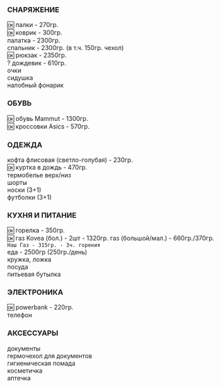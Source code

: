 ### СНАРЯЖЕНИЕ
:ok: палки - 270гр.  
:ok: коврик - 300гр.  
палатка - 2300гр.   
спальник - 2300гр. (в т.ч. 150гр. чехол)   
:ok: рюкзак - 2350гр.   
? дождевик - 610гр.   
очки  
сидушка  
налобный фонарик  
### ОБУВЬ
:ok: обувь Mammut - 1300гр.  
:ok: кроссовки Asics - 570гр.     
### ОДЕЖДА
кофта флисовая (светло-голубая) - 230гр.  
:ok: куртка в дождь - 470гр.  
термобелье верх/низ  
шорты  
носки (3+1)  
футболки (3+1)  
### КУХНЯ И ПИТАНИЕ
:ok: горелка - 350гр.    
:ok: газ Kovea (бол.) - 2шт - 1320гр. 
газ (большой/мал.) - 660гр./370гр.   
`Наш Газ - 315гр. - 3ч. горения`  
еда - 2500гр (250гр./день)   
кружка, ложка  
посуда  
питьевая бутылка  
### ЭЛЕКТРОНИКА
:ok: powerbank - 220гр.  
телефон  
### АКСЕССУАРЫ
документы  
гермочехол для документов  
гигиеническая помада  
косметичка  
аптечка  
